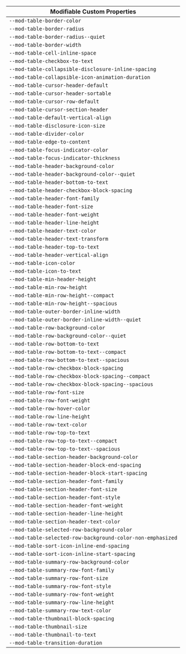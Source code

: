 | Modifiable Custom Properties |
| --- |
| `--mod-table-border-color` |
| `--mod-table-border-radius` |
| `--mod-table-border-radius--quiet` |
| `--mod-table-border-width` |
| `--mod-table-cell-inline-space` |
| `--mod-table-checkbox-to-text` |
| `--mod-table-collapsible-disclosure-inline-spacing` |
| `--mod-table-collapsible-icon-animation-duration` |
| `--mod-table-cursor-header-default` |
| `--mod-table-cursor-header-sortable` |
| `--mod-table-cursor-row-default` |
| `--mod-table-cursor-section-header` |
| `--mod-table-default-vertical-align` |
| `--mod-table-disclosure-icon-size` |
| `--mod-table-divider-color` |
| `--mod-table-edge-to-content` |
| `--mod-table-focus-indicator-color` |
| `--mod-table-focus-indicator-thickness` |
| `--mod-table-header-background-color` |
| `--mod-table-header-background-color--quiet` |
| `--mod-table-header-bottom-to-text` |
| `--mod-table-header-checkbox-block-spacing` |
| `--mod-table-header-font-family` |
| `--mod-table-header-font-size` |
| `--mod-table-header-font-weight` |
| `--mod-table-header-line-height` |
| `--mod-table-header-text-color` |
| `--mod-table-header-text-transform` |
| `--mod-table-header-top-to-text` |
| `--mod-table-header-vertical-align` |
| `--mod-table-icon-color` |
| `--mod-table-icon-to-text` |
| `--mod-table-min-header-height` |
| `--mod-table-min-row-height` |
| `--mod-table-min-row-height--compact` |
| `--mod-table-min-row-height--spacious` |
| `--mod-table-outer-border-inline-width` |
| `--mod-table-outer-border-inline-width--quiet` |
| `--mod-table-row-background-color` |
| `--mod-table-row-background-color--quiet` |
| `--mod-table-row-bottom-to-text` |
| `--mod-table-row-bottom-to-text--compact` |
| `--mod-table-row-bottom-to-text--spacious` |
| `--mod-table-row-checkbox-block-spacing` |
| `--mod-table-row-checkbox-block-spacing--compact` |
| `--mod-table-row-checkbox-block-spacing--spacious` |
| `--mod-table-row-font-size` |
| `--mod-table-row-font-weight` |
| `--mod-table-row-hover-color` |
| `--mod-table-row-line-height` |
| `--mod-table-row-text-color` |
| `--mod-table-row-top-to-text` |
| `--mod-table-row-top-to-text--compact` |
| `--mod-table-row-top-to-text--spacious` |
| `--mod-table-section-header-background-color` |
| `--mod-table-section-header-block-end-spacing` |
| `--mod-table-section-header-block-start-spacing` |
| `--mod-table-section-header-font-family` |
| `--mod-table-section-header-font-size` |
| `--mod-table-section-header-font-style` |
| `--mod-table-section-header-font-weight` |
| `--mod-table-section-header-line-height` |
| `--mod-table-section-header-text-color` |
| `--mod-table-selected-row-background-color` |
| `--mod-table-selected-row-background-color-non-emphasized` |
| `--mod-table-sort-icon-inline-end-spacing` |
| `--mod-table-sort-icon-inline-start-spacing` |
| `--mod-table-summary-row-background-color` |
| `--mod-table-summary-row-font-family` |
| `--mod-table-summary-row-font-size` |
| `--mod-table-summary-row-font-style` |
| `--mod-table-summary-row-font-weight` |
| `--mod-table-summary-row-line-height` |
| `--mod-table-summary-row-text-color` |
| `--mod-table-thumbnail-block-spacing` |
| `--mod-table-thumbnail-size` |
| `--mod-table-thumbnail-to-text` |
| `--mod-table-transition-duration` |